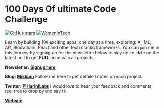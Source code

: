 # 100 Days Of ultimate Code Challenge 
[![GitHub stars](https://img.shields.io/github/stars/harinij/100DaysOfCode.svg)](https://github.com/harinij/100DaysOfCode/stargazers) [![WomenInTech](https://img.shields.io/badge/Signup-Newsletter-ff69b4.svg)](http://harinilabs.com/)

Learn by building 100 exciting apps, one day at a time, exploring: AI, ML, AR, Blockchain, React and other tech stacks/frameworks. You can join me in this journey by signing up for the newsletter below to stay up-to-date on the latest and to get <b>FULL</b> access to all projects.

<b>Newsletter: [Signup here](http://harinilabs.com)</b>

<b>Blog: [Medium](https://medium.com/@harinilabs)</b> Follow me here to get detailed notes on each project.

<b>Twitter: [@HariniLabs](https://twitter.com/HariniLabs)</b> I would love to hear your feedback and comments, feel free to drop by and say Hi!

<b>[Website](http://HariniLabs.com/)</b>
